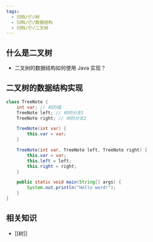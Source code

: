 ```yaml
---
tags:
  - 归档/📦/树
  - 归档/📦/数据结构
  - 归档/📦/二叉树
---
```


## 什么是二叉树

- 二叉树的数据结构如何使用 Java 实现？

## 二叉树的数据结构实现

```Java
class TreeNote {
	int var; // 树的值
	TreeNote left; // 树的分支1
	TreeNote right; // 树的分支2

	TreeNote(int var) {
		this.var = var;
	}

	TreeNote(int var, TreeNote left, TreeNote right) {
		this.var = var;
		this.left = left;
		this.right = right;
	}

	public static void main(String[] args) {
		System.out.println("Hello word!");
	}
}
```

## 相关知识

- [[树]]
